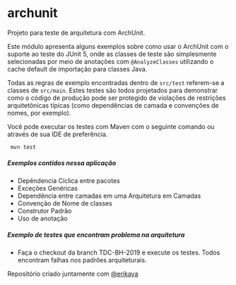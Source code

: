 # archunit
Projeto para teste de arquitetura com ArchUnit.

Este módulo apresenta alguns exemplos sobre como usar o ArchUnit com o suporte ao teste do JUnit 5, onde as classes de teste são simplesmente selecionadas por meio de anotações com `@AnalyzeClasses` utilizando o cache default de importação para classes Java.

Todas as regras de exemplo encontradas dentro de `src/test` referem-se a classes de `src/main`.
Estes testes são todos projetados para demonstrar como o código de produção pode ser protegido de violações de restrições arquitetônicas típicas (como dependências de camada e convenções de nomes, por exemplo).

Você pode executar os testes com Maven com o seguinte comando ou através de sua IDE de preferência.

```
 mvn test
```

##### Exemplos contidos nessa aplicação
- Depêndencia Cíclica entre pacotes
- Exceções Genéricas
- Dependência entre camadas em uma Arquitetura em Camadas
- Convenção de Nome de classes
- Construtor Padrão
- Uso de anotação

##### Exemplo de testes que encontram problema na arquitetura
- Faça o checkout da branch TDC-BH-2019 e execute os testes. Todos encontram falhas nos padrões arquiteturais.

Repositório criado juntamente com [@erikaya](https://github.com/erikaya)
